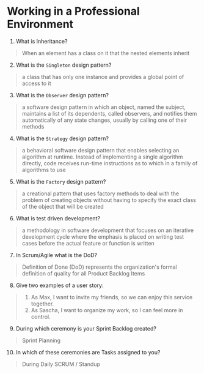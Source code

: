 # Working in a Professional Environment
01. What is Inheritance?

> When an element has a class on it that the nested elements inherit 

02. What is the `Singleton` design pattern?

> a class that has only one instance and provides a global point of access to it

03. What is the `Observer` design pattern?

> a software design pattern in which an object, named the subject, maintains a list of its dependents, called observers, and notifies them automatically of any state changes, usually by calling one of their methods

04. What is the `Strategy` design pattern?

> a behavioral software design pattern that enables selecting an algorithm at runtime. Instead of implementing a single algorithm directly, code receives run-time instructions as to which in a family of algorithms to use

05. What is the `Factory` design pattern?

> a creational pattern that uses factory methods to deal with the problem of creating objects without having to specify the exact class of the object that will be created

06. What is test driven development?

>  a methodology in software development that focuses on an iterative development cycle where the emphasis is placed on writing test cases before the actual feature or function is written

07. In Scrum/Agile what is the DoD?

>  Definition of Done (DoD) represents the organization's formal definition of quality for all Product Backlog Items

08. Give two examples of a user story:

> 1. As Max, I want to invite my friends, so we can enjoy this service together.
> 2. As Sascha, I want to organize my work, so I can feel more in control.

09. During which ceremony is your Sprint Backlog created?

> Sprint Planning

10. In which of these ceremonies are Tasks assigned to you?

> During Daily SCRUM / Standup 
